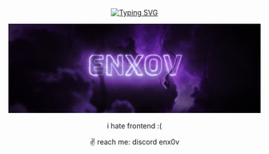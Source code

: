 <div align="center">
  <a href="https://github.com/enXov">
   <img src="https://readme-typing-svg.demolab.com?font=Fira+Code&size=28&duration=3000&pause=500&center=true&vCenter=true&width=435&lines=%f0%9f%91%8b+hai+:3+%f0%9f%92%ab;%f0%9f%92%8e+enXov+%f0%9f%92%af" alt="Typing SVG" />
  </a>

  ![MasterHead](https://github.com/enXov/enXov/blob/main/img/banner.gif)

  i hate frontend :(
  
  ✌️ reach me: discord enx0v
</div>
